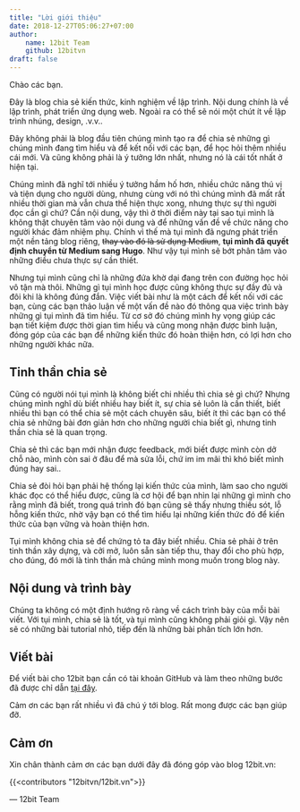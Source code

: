```yaml
---
title: "Lời giới thiệu"
date: 2018-12-27T05:06:27+07:00
author:
    name: 12bit Team
    github: 12bitvn
draft: false
---
```


Chào các bạn.

Đây là blog chia sẻ kiến thức, kinh nghiệm về lập trình. Nội dung chính là về lập trình, phát triển ứng dụng web. Ngoài ra có thể sẽ nói một chút ít về lập trình nhúng, design, .v.v..

Đây không phải là blog đầu tiên chúng mình tạo ra để chia sẻ những gì chúng mình đang tìm hiểu và để kết nối với các bạn, để học hỏi thêm nhiều cái mới. Và cũng không phải là ý tưởng lớn nhất, nhưng nó là cái tốt nhất ở hiện tại.

Chúng mình đã nghĩ tới nhiều ý tưởng hầm hố hơn, nhiều chức năng thú vị và tiện dụng cho người dùng, nhưng cùng với nó thì chúng mình đã mất rất nhiều thời gian mà vẫn chưa thể hiện thực xong, nhưng thực sự thì người đọc cần gì chứ? Cần nội dung, vậy thì ở thời điểm này tại sao tụi mình là không thật chuyên tâm vào nội dung và để những vấn đề về chức năng cho người khác đảm nhiệm phụ. Chính vì thế mà tụi mình đã ngưng phát triển một nền tảng blog riêng, ~~thay vào đó là sử dụng Medium~~, **tụi mình đã quyết định chuyển từ Medium sang Hugo**. Như vậy tụi mình sẽ bớt phân tâm vào những điều chưa thực sự cần thiết.

Nhưng tụi mình cũng chỉ là những đứa khờ dại đang trên con đường học hỏi vô tận mà thôi. Những gì tụi mình học được cũng không thực sự đầy đủ và đôi khi là không đúng đắn. Việc viết bài như là một cách để kết nối với các bạn, cùng các bạn thảo luận về một vấn đề nào đó thông qua việc trình bày những gì tụi mình đã tìm hiểu. Từ cơ sở đó chúng mình hy vọng giúp các bạn tiết kiệm được thời gian tìm hiểu và cũng mong nhận được bình luận, đóng góp của các bạn để những kiến thức đó hoàn thiện hơn, có lợi hơn cho những người khác nữa.

## Tinh thần chia sẻ

Cũng có người nói tụi mình là không biết chi nhiều thì chia sẻ gì chứ? Nhưng chúng mình nghĩ dù biết nhiều hay biết ít, sự chia sẻ luôn là cần thiết, biết nhiều thì bạn có thể chia sẻ một cách chuyên sâu, biết ít thì các bạn có thể chia sẻ những bài đơn giản hơn cho những người chia biết gì, nhưng tinh thần chia sẻ là quan trọng.

Chia sẻ thì các bạn mới nhận được feedback, mới biết được mình còn dở chỗ nào, mình còn sai ở đâu để mà sửa lỗi, chứ im im mãi thì khó biết mình đúng hay sai..

Chia sẻ đòi hỏi bạn phải hệ thống lại kiến thức của mình, làm sao cho người khác đọc có thể hiểu được, cũng là cơ hội để bạn nhìn lại những gì mình cho rằng mình đã biết, trong quá trình đó bạn cũng sẽ thấy nhưng thiếu sót, lỗ hỗng kiến thức, nhờ vậy bạn có thể tìm hiểu lại những kiến thức đó để kiến thức của bạn vững và hoàn thiện hơn.

Tụi mình không chia sẻ để chứng tỏ ta đây biết nhiều. Chia sẻ phải ở trên tinh thần xây dựng, và cởi mở, luôn sẵn sàn tiếp thu, thay đổi cho phù hợp, cho đúng, đó mới là tinh thần mà chúng mình mong muốn trong blog này.

## Nội dung và trình bày

Chúng ta không có một định hướng rõ ràng về cách trình bày của mỗi bài viết. Với tụi mình, chia sẻ là tốt, và tụi mình cũng không phải giỏi gì. Vậy nên sẽ có những bài tutorial nhỏ, tiếp đến là những bài phân tích lớn hơn.

## Viết bài

Để viết bài cho 12bit bạn cần có tài khoản GitHub và làm theo những bước đã được chỉ dẫn [tại đây](https://github.com/12bitvn/12bit.vn/blob/master/README.md).

Cảm ơn các bạn rất nhiều vì đã chú ý tới blog. Rất mong được các bạn giúp đỡ.

## Cảm ơn

Xin chân thành cảm ơn các bạn dưới đây đã đóng góp vào blog 12bit.vn:

{{<contributors "12bitvn/12bit.vn">}}

— 12bit Team
